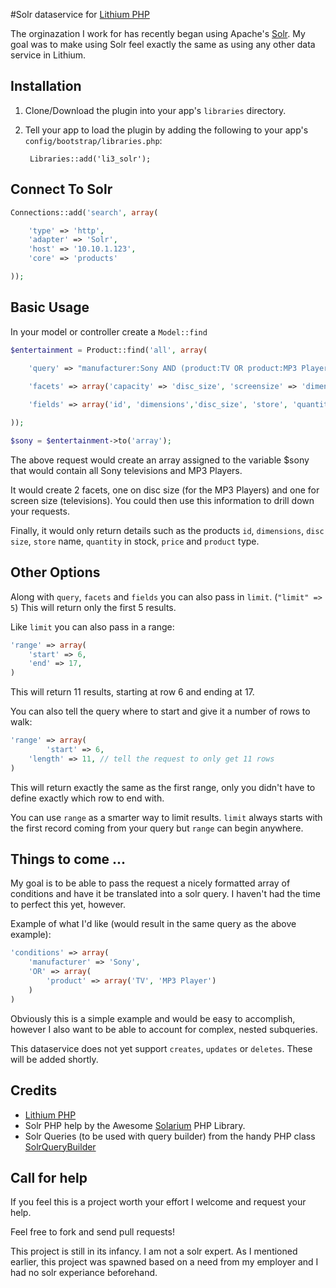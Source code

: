 #Solr dataservice for [Lithium PHP](http://lithify.me)

The orginazation I work for has recently began using Apache's [Solr](http://lucene.apache.org/solr/).
My goal was to make using Solr feel exactly the same as using any other data service in Lithium.

## Installation
1. Clone/Download the plugin into your app's ``libraries`` directory.
2. Tell your app to load the plugin by adding the following to your app's ``config/bootstrap/libraries.php``:

        Libraries::add('li3_solr');

## Connect To Solr

~~~ php
Connections::add('search', array(

	'type' => 'http',
	'adapter' => 'Solr',
	'host' => '10.10.1.123',
	'core' => 'products'

));
~~~

## Basic Usage

In your model or controller create a `Model::find`

~~~ php
$entertainment = Product::find('all', array(

	'query' => "manufacturer:Sony AND (product:TV OR product:MP3 Player)",
		
	'facets' => array('capacity' => 'disc_size', 'screensize' => 'dimensions'),

	'fields' => array('id', 'dimensions','disc_size', 'store', 'quantity', 'price', 'product')

));

$sony = $entertainment->to('array');
~~~

The above request would create an array assigned to the variable $sony that would contain all Sony televisions and MP3 Players.

It would create 2 facets, one on disc size (for the MP3 Players) and one for screen size (televisions). You could then use this information to drill down your requests.

Finally, it would only return details such as the products `id`, `dimensions`, `disc size`, `store` name, `quantity` in stock, `price` and `product` type.

## Other Options

Along with `query`, `facets` and `fields` you can also pass in `limit`. (`"limit" => 5`) This will return only the first 5 results.

Like `limit` you can also pass in a range:

~~~ php
'range' => array(
	'start' => 6,
	'end' => 17,
)
~~~

This will return 11 results, starting at row 6 and ending at 17.

You can also tell the query where to start and give it a number of rows to walk:

~~~ php
'range' => array(
        'start' => 6,
	'length' => 11, // tell the request to only get 11 rows
)
~~~

This will return exactly the same as the first range, only you didn't have to define exactly which row to end with.

You can use `range` as a smarter way to limit results. `limit` always starts with the first record coming from your query but `range` can begin anywhere.

## Things to come ...

My goal is to be able to pass the request a nicely formatted array of conditions and have it be translated into a solr query. I haven't had the time to perfect this yet, however.

Example of what I'd like (would result in the same query as the above example):

~~~ php
'conditions' => array(
	'manufacturer' => 'Sony',
	'OR' => array(
		'product' => array('TV', 'MP3 Player')
	)
)
~~~

Obviously this is a simple example and would be easy to accomplish, however I also want to be able to account for complex, nested subqueries.

This dataservice does not yet support `creates`, `updates` or `deletes`. These will be added shortly.

## Credits

- [Lithium PHP](http://lithify.me)
- Solr PHP help by the Awesome [Solarium](www.solarium-project.org) PHP Library.
- Solr Queries (to be used with query builder) from the handy PHP class [SolrQueryBuilder](https://bitbucket.org/wneeds/solrquerybuilder)

## Call for help

If you feel this is a project worth your effort I welcome and request your help. 

Feel free to fork and send pull requests!

This project is still in its infancy. I am not a solr expert. As I mentioned earlier, this project was spawned based on a need from my employer and I had no solr experiance beforehand.
